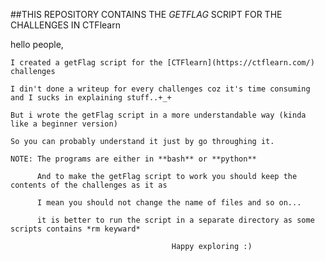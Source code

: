 ##THIS REPOSITORY CONTAINS THE *GETFLAG* SCRIPT FOR THE CHALLENGES IN CTFlearn

hello people,

	I created a getFlag script for the [CTFlearn](https://ctflearn.com/) challenges

	I din't done a writeup for every challenges coz it's time consuming and I sucks in explaining stuff..+_+

	But i wrote the getFlag script in a more understandable way (kinda like a beginner version) 

	So you can probably understand it just by go throughing it.

	NOTE: The programs are either in **bash** or **python** 

		  And to make the getFlag script to work you should keep the contents of the challenges as it as

		  I mean you should not change the name of files and so on...

		  it is better to run the script in a separate directory as some scripts contains *rm keyward*

		  								Happy exploring :) 